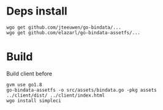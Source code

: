 # Deps install
```
wgo get github.com/jteeuwen/go-bindata/...
wgo get github.com/elazarl/go-bindata-assetfs/...
```

# Build
Build client before
```
gvm use go1.8
go-bindata-assetfs -o src/assets/bindata.go -pkg assets ../client/dist/ ../client/index.html
wgo install simpleci
```
